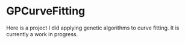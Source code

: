 # GPCurveFitting

Here is a project I did applying genetic algorithms to curve fitting. It is currently a work in progress.
